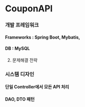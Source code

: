 # CouponAPI
### 개발 프레임워크
#### Frameworks : Spring Boot, Mybatis,
#### DB : MySQL
 
2. 문제해결 전략 
### 시스템 디자인
#### 단일 Controller에서 모든 API 처리
#### DAO, DTO 패턴
